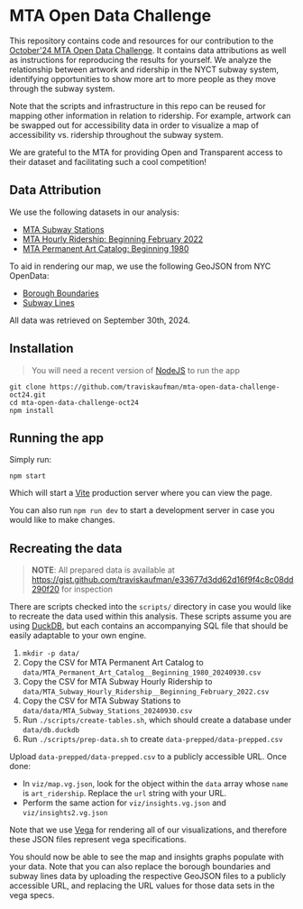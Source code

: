 # MTA Open Data Challenge

This repository contains code and resources for our contribution to the [October'24 MTA Open Data Challenge](https://new.mta.info/article/mta-open-data-challenge). It contains data attributions as well as instructions for reproducing the results for yourself. We analyze the relationship between artwork and ridership in the NYCT subway system, identifying opportunities to show more art to more people as they move through the subway system.

Note that the scripts and infrastructure in this repo can be reused for mapping other information in relation to ridership. For example, artwork can be swapped out for accessibility data in order to visualize a map of accessibility vs. ridership throughout the subway system.

We are grateful to the MTA for providing Open and Transparent access to their dataset and facilitating such a cool competition!

## Data Attribution

We use the following datasets in our analysis:

- [MTA Subway Stations](https://data.ny.gov/Transportation/MTA-Subway-Stations/39hk-dx4f/about_data)
- [MTA Hourly Ridership: Beginning February 2022](https://dev.socrata.com/foundry/data.ny.gov/wujg-7c2s)
- [MTA Permanent Art Catalog: Beginning 1980](https://data.ny.gov/Transportation/MTA-Permanent-Art-Catalog-Beginning-1980/4y8j-9pkd/about_data)

To aid in rendering our map, we use the following GeoJSON from NYC OpenData:

- [Borough Boundaries](https://data.cityofnewyork.us/City-Government/Borough-Boundaries/tqmj-j8zm)
- [Subway Lines](https://data.cityofnewyork.us/Transportation/Subway-Lines/3qz8-muuu)

All data was retrieved on September 30th, 2024.

## Installation

> You will need a recent version of [NodeJS](https://nodejs.org) to run the app

```
git clone https://github.com/traviskaufman/mta-open-data-challenge-oct24.git
cd mta-open-data-challenge-oct24
npm install
```

## Running the app

Simply run:

```
npm start
```

Which will start a [Vite](https://vite.dev/) production server where you can view the page.

You can also run `npm run dev` to start a development server in case you would like to make changes.

## Recreating the data

> **NOTE**: All prepared data is available at https://gist.github.com/traviskaufman/e33677d3dd62d16f9f4c8c08dd290f20 for inspection

There are scripts checked into the `scripts/` directory in case you would like to recreate the data used within this analysis. These scripts assume you are using [DuckDB](https://duckdb.org/), but each contains an accompanying SQL file that should be easily adaptable to your own engine.

1. `mkdir -p data/`
1. Copy the CSV for MTA Permanent Art Catalog to `data/MTA_Permanent_Art_Catalog__Beginning_1980_20240930.csv`
1. Copy the CSV for MTA Subway Hourly Ridership to `data/MTA_Subway_Hourly_Ridership__Beginning_February_2022.csv`
1. Copy the CSV for MTA Subway Stations to `data/data/MTA_Subway_Stations_20240930.csv`
1. Run `./scripts/create-tables.sh`, which should create a database under `data/db.duckdb`
1. Run `./scripts/prep-data.sh` to create `data-prepped/data-prepped.csv`

Upload `data-prepped/data-prepped.csv` to a publicly accessible URL. Once done:

- In `viz/map.vg.json`, look for the object within the `data` array whose `name` is `art_ridership`. Replace the `url` string with your URL.
- Perform the same action for `viz/insights.vg.json` and `viz/insights2.vg.json`

Note that we use [Vega](https://vega.github.io/vega/) for rendering all of our visualizations, and therefore these JSON files represent vega specifications.

You should now be able to see the map and insights graphs populate with your data. Note that you can also replace the borough boundaries and subway lines data by uploading the respective GeoJSON files to a publicly accessible URL, and replacing the URL values for those data sets in the vega specs.
